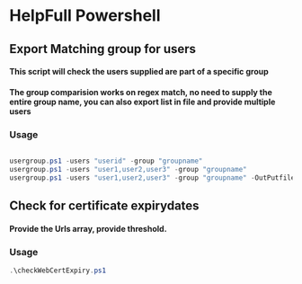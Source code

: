 # HelpFull Powershell

## Export Matching group for users

#### This script will check the users supplied are part of a specific group
#### The group comparision works on regex match, no need to supply the entire group name, you can also export list in file and provide multiple users

### Usage
``` PowerShell

usergroup.ps1 -users "userid" -group "groupname"
usergroup.ps1 -users "user1,user2,user3" -group "groupname"
usergroup.ps1 -users "user1,user2,user3" -group "groupname" -OutPutfile -filename filepath.csv

```

## Check for certificate expirydates

#### Provide the Urls array, provide threshold.

### Usage 
```PowerShell
.\checkWebCertExpiry.ps1
```